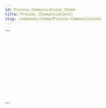 ```yaml
---
id: Process_Communications_theme
title: Process (Communications)
slug: /commands/theme/Process-Communications
---
```



||
|---|
|[<!-- INCLUDE #_command_.CALL WORKER.Syntax -->](../../commands-legacy/call-worker.md)<br/>|
|[<!-- INCLUDE #_command_.CLEAR SEMAPHORE.Syntax -->](../../commands-legacy/clear-semaphore.md)<br/>|
|[<!-- INCLUDE #_command_.GET PROCESS VARIABLE.Syntax -->](../../commands-legacy/get-process-variable.md)<br/>|
|[<!-- INCLUDE #_command_.KILL WORKER.Syntax -->](../../commands-legacy/kill-worker.md)<br/>|
|[<!-- INCLUDE #_command_.New signal.Syntax -->](../../commands/new-signal.md)<br/>|
|[<!-- INCLUDE #_command_.Semaphore.Syntax -->](../../commands-legacy/semaphore.md)<br/>|
|[<!-- INCLUDE #_command_.SET PROCESS VARIABLE.Syntax -->](../../commands-legacy/set-process-variable.md)<br/>|
|[<!-- INCLUDE #_command_.Test semaphore.Syntax -->](../../commands-legacy/test-semaphore.md)<br/>|
|[<!-- INCLUDE #_command_.VARIABLE TO VARIABLE.Syntax -->](../../commands-legacy/variable-to-variable.md)<br/>|
